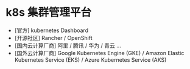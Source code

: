 # k8s 集群管理平台

- [官方] kubernetes Dashboard
- [开源社区] Rancher / OpenShift
- [国内云计算厂商] 阿里 / 腾讯 / 华为 / 青云 ...
- [国外云计算厂商] Google Kubernetes Engine (GKE) / Amazon Elastic Kubernetes Service (EKS) / Azure Kubernetes Service (AKS)